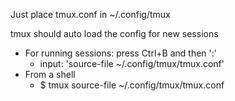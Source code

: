 Just place tmux.conf in ~/.config/tmux

tmux should auto load the config for new sessions

- For running sessions: press Ctrl+B and then ':'
  - input: 'source-file ~/.config/tmux/tmux.conf'
- From a shell
  - $ tmux source-file ~/.config/tmux/tmux.conf
